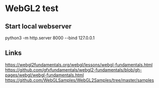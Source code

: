 # WebGL2 test

## Start local webserver

python3 -m http.server 8000 --bind 127.0.0.1

## Links

https://webgl2fundamentals.org/webgl/lessons/webgl-fundamentals.html
https://github.com/gfxfundamentals/webgl2-fundamentals/blob/gh-pages/webgl/webgl-fundamentals.html
https://github.com/WebGLSamples/WebGL2Samples/tree/master/samples


